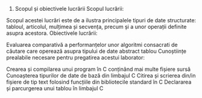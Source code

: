 1. Scopul și obiectivele lucrării
Scopul lucrării:

Scopul acestei lucrări este de a ilustra principalele tipuri de date structurate: tabloul, articolul, mulțimea și secvența, precum și a unor operații definite asupra acestora.
Obiectivele lucrării:

Evaluarea comparativă a performanțelor unor algoritmi consacrati de căutare care operează asupra tipului de date abstract tablou
Cunoștiințe prealabile necesare pentru pregatirea acestui laborator:

Crearea și compilarea unui program în C conținând mai multe fișiere sursă
Cunoașterea tipurilor de date de bază din limbajul C
Citirea și scrierea din/in fișiere de tip text folosind funcțiile din bibliotecile standard în C
Declararea și parcurgerea unui tablou în limbajul C